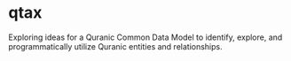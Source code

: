 # qtax
Exploring ideas for a Quranic Common Data Model to identify, explore, and programmatically utilize Quranic entities and relationships.